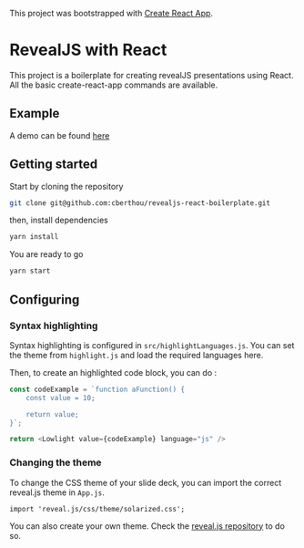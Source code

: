 This project was bootstrapped with [Create React App](https://github.com/facebook/create-react-app).

# RevealJS with React

This project is a boilerplate for creating revealJS presentations using React.
All the basic create-react-app commands are available.

## Example

A demo can be found [here](https://cberthou.github.io/revealjs-react-boilerplate/)

## Getting started

Start by cloning the repository
```bash
git clone git@github.com:cberthou/revealjs-react-boilerplate.git
```

then, install dependencies
```bash
yarn install
```

You are ready to go
```bash
yarn start
```

## Configuring

### Syntax highlighting

Syntax highlighting is configured in `src/highlightLanguages.js`. You can set the theme from `highlight.js` and 
load the required languages here.

Then, to create an highlighted code block, you can do :
```javascript
const codeExample = `function aFunction() {
    const value = 10;

    return value;
}`;

return <Lowlight value={codeExample} language="js" />
```

### Changing the theme

To change the CSS theme of your slide deck, you can import the correct reveal.js theme in `App.js`.
```
import 'reveal.js/css/theme/solarized.css';
```

You can also create your own theme. Check the [reveal.js repository](https://github.com/hakimel/reveal.js/) to do so.
